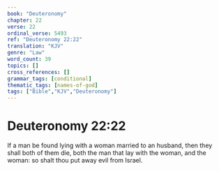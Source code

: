 ```yaml
---
book: "Deuteronomy"
chapter: 22
verse: 22
ordinal_verse: 5493
ref: "Deuteronomy 22:22"
translation: "KJV"
genre: "Law"
word_count: 39
topics: []
cross_references: []
grammar_tags: [conditional]
thematic_tags: [names-of-god]
tags: ["Bible","KJV","Deuteronomy"]
---
```


# Deuteronomy 22:22

If a man be found lying with a woman married to an husband, then they shall both of them die, both the man that lay with the woman, and the woman: so shalt thou put away evil from Israel.
